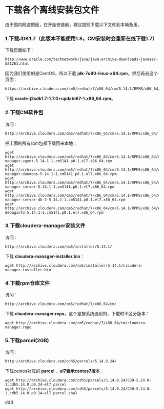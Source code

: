 下载各个离线安装包文件
================================================================================
由于国内网速原因，在开始安装前，建议提前下载以下文件到本地备用。

### 1.下载JDK1.7（此版本不能使用1.8，CM安装时会重新在线下载1.7）
下载页面如下：
```
http://www.oracle.com/technetwork/java/java-archive-downloads-javase7-521261.html
```
因为我们使用的是CentOS，所以下载 **jdk-7u80-linux-x64.rpm**。然后再去这个页面：
```
https://archive.cloudera.com/cm5/redhat/7/x86_64/cm/5.14.1/RPMS/x86_64/
```
下载 **oracle-j2sdk1.7-1.7.0+update67-1.x86_64.rpm**。

### 2.下载CM软件包
访问：
```
http://archive.cloudera.com/cm5/redhat/7/x86_64/cm/5.14.1/RPMS/x86_64/
```
把上面的所有rpm包都下载回来本地：
```shell
wget http://archive.cloudera.com/cm5/redhat/7/x86_64/cm/5.14.1/RPMS/x86_64/cloudera-manager-agent-5.14.1-1.cm5141.p0.1.el7.x86_64.rpm
wget http://archive.cloudera.com/cm5/redhat/7/x86_64/cm/5.14.1/RPMS/x86_64/cloudera-manager-daemons-5.14.1-1.cm5141.p0.1.el7.x86_64.rpm
wget http://archive.cloudera.com/cm5/redhat/7/x86_64/cm/5.14.1/RPMS/x86_64/cloudera-manager-server-5.14.1-1.cm5141.p0.1.el7.x86_64.rpm
wget http://archive.cloudera.com/cm5/redhat/7/x86_64/cm/5.14.1/RPMS/x86_64/cloudera-manager-server-db-2-5.14.1-1.cm5141.p0.1.el7.x86_64.rpm
wget http://archive.cloudera.com/cm5/redhat/7/x86_64/cm/5.14.1/RPMS/x86_64/enterprise-debuginfo-5.14.1-1.cm5141.p0.1.el7.x86_64.rpm
```

### 3.下载cloudera-manager安装文件
访问：
```
http://archive.cloudera.com/cm5/installer/5.14.1/
```
下载 **cloudera-manager-installer.bin**：
```shell
wget http://archive.cloudera.com/cm5/installer/5.14.1/cloudera-manager-installer.bin
```

### 4.下载rpm仓库文件
访问：
```
http://archive.cloudera.com/cm5/redhat/7/x86_64/cm/
```
下载 **cloudera-manager.repo**，这个是按系统通用的，下载时不区分版本：
```shell
wget http://archive.cloudera.com/cm5/redhat/7/x86_64/cm/cloudera-manager.repo
```

### 5.下载parcel(2GB)
访问：
```
http://archive.cloudera.com/cdh5/parcels/5.14.0.24/
```
下载centos对应的 **parcel** ，**el7表示centos7版本**：
```shell
wget http://archive.cloudera.com/cdh5/parcels/5.14.0.24/CDH-5.14.0-1.cdh5.14.0.p0.24-el7.parcel
wget http://archive.cloudera.com/cdh5/parcels/5.14.0.24/CDH-5.14.0-1.cdh5.14.0.p0.24-el7.parcel.sha1
```







































ddd

